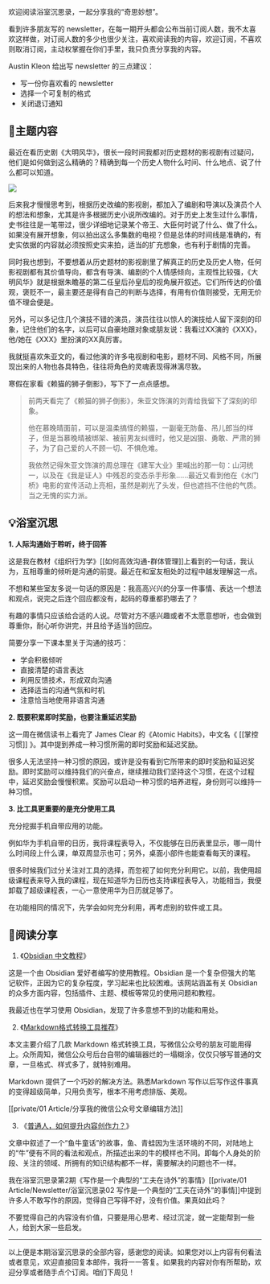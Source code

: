 欢迎阅读浴室沉思录，一起分享我的“奇思妙想”。

看到许多朋友写的 newsletter，在每一期开头都会公布当前订阅人数，我不太喜欢这样做，对订阅人数的多少也很少关注，喜欢阅读我的内容，欢迎订阅，不喜欢则取消订阅，主动权掌握在你们手里，我只负责分享我的内容。

Austin Kleon 给出写 newsletter 的三点建议：

-   写一份你喜欢看的 newsletter
-   选择一个可复制的格式
-   关闭退订通知

## 📌主题内容

最近在看历史剧《大明风华》，很长一段时间我都对历史题材的影视剧有过疑问，他们是如何做到这么精确的？精确到每一个历史人物什么时间、什么地点、说了什么都可以知道。

![](https://qiniu.zhiy.cc/6293c2244bc960a6631970395574b522/6293c2244bc960a6631970395574b522jfif)

后来我才慢慢思考到，根据历史改编的影视剧，都加入了编剧和导演以及演员个人的想法和想象，尤其是许多根据历史小说所改编的。对于历史上发生过什么事情，史书往往是一笔带过，很少详细地记录某个帝王、大臣何时说了什么、做了什么。如果没有展开想象，何以拍出这么多集数的电视？但是总体的时间线是准确的，有史实依据的内容就必须按照史实来拍，适当的扩充想象，也有利于剧情的完善。

同时我也想到，不要想着从历史题材的影视剧里了解真正的历史及历史人物，任何影视剧都有其价值导向，都含有导演、编剧的个人情感倾向，主观性比较强，《大明风华》就是根据朱瞻基的第二任皇后孙皇后的视角展开叙述。它们所传达的价值观，褒贬不一，最主要还是得有自己的判断与选择，有用有价值则接受，无用无价值不理会便是。

另外，可以多记住几个演技不错的演员，演员往往以惊人的演技给人留下深刻的印象，记住他们的名字，以后可以自豪地跟对象或朋友说：我看过XX演的《XXX》，他/她在《XXX》里扮演的XX真厉害。

我就挺喜欢朱亚文的，看过他演的许多电视剧和电影，题材不同、风格不同，所展现出来的人物也各具特色，往往将角色的灵魂表现得淋漓尽致。

寒假在家看《赖猫的狮子倒影》，写下了一点点感想。

> 前两天看完了《赖猫的狮子倒影》，朱亚文饰演的刘青给我留下了深刻的印象。
> 
> 他在慕晚晴面前，可以是温柔搞怪的赖猫，一副毫无防备、吊儿郎当的样子，但是当慕晚晴被绑架、被前男友纠缠时，他又是凶狠、勇敢、严肃的狮子，为了自己爱的人不顾一切、不惧危难。
> 
> 我依然记得朱亚文饰演的周总理在《建军大业》里喊出的那一句：山河统一，以及在《我是证人》中残忍的变态杀手形象……最近又看到他在《水门桥》电影的宣传活动上亮相，虽然是剃光了头发，但也遮挡不住他的气质。当之无愧的实力派。

## 💡浴室沉思

**1. 人际沟通始于聆听，终于回答**

这是我在教材《组织行为学》[[如何高效沟通-群体管理]]上看到的一句话，我认为，互相尊重的倾听是沟通的前提。最近在和室友相处的过程中越发理解这一点。

不想和某些室友多说一句话的原因是：我高高兴兴的分享一件事情、表达一个想法和观点，说完之后连个回应都没有，起码的尊重都扔哪去了？

有趣的事情只应该给合适的人说。尽管对方不感兴趣或者不太愿意想听，也会做到尊重你，耐心听你讲完，并且给予适当的回应。

简要分享一下课本里关于沟通的技巧：

-   学会积极倾听
-   直接清楚的语言表达
-   利用反馈技术，形成双向沟通
-   选择适当的沟通气氛和时机
-   注意恰当地使用非语言沟通

**2. 既要积累即时奖励，也要注重延迟奖励**

这一周在微信读书上看完了 James Clear 的《Atomic Habits》，中文名《 [[掌控习惯]] 》。其中提到养成一种习惯所需的即时奖励和延迟奖励。

很多人无法坚持一种习惯的原因，或许是没有看到它所带来的即时奖励和延迟奖励。即时奖励可以维持我们的兴奋点，继续推动我们坚持这个习惯，在这个过程中，延迟奖励会慢慢积累。奖励可以启动一种习惯的培养进程，身份则可以维持一种习惯。

**3. 比工具更重要的是充分使用工具**

充分挖掘手机自带应用的功能。

例如华为手机自带的日历，我将课程表导入，不仅能够在日历表里显示，哪一周什么时间段上什么课，单双周显示也可；另外，桌面小部件也能查看每天的课程。

很多时候我们过分关注对工具的选择，而忽视了如何充分利用它。以前，我使用超级课程表来导入我的课程，现在知道华为日历也支持课程表导入，功能相当，我便卸载了超级课程表，一心一意使用华为日历就足够了。

在功能相同的情况下，先学会如何充分利用，再考虑别的软件或工具。

## 📝阅读分享

1. 《[Obsidian 中文教程](https://publish.obsidian.md/chinesehelp/)》

这是一个由 Obsidian 爱好者编写的使用教程。Obsidian 是一个复杂但强大的笔记软件，正因为它的复杂程度，学习起来也比较困难。该网站涵盖有关 Obsidian 的众多方面内容，包括插件、主题、模板等常见的使用问题和教程。

我最近也在学习使用 Obsidian，发现了许多意想不到的功能和用处。

2. 《[Markdown格式转换工具推荐](http://lillianwho.com/post/markdown%E6%A0%BC%E5%BC%8F%E8%BD%AC%E6%8D%A2%E5%B7%A5%E5%85%B7/)》

本文主要介绍了几款 Markdown 格式转换工具，写微信公众号的朋友可能用得上。众所周知，微信公众号后台自带的编辑器烂的一塌糊涂，仅仅只够写普通的文章，一旦格式、样式多了，就特别难用。

Markdown 提供了一个巧妙的解决方法。熟悉Markdown 写作以后写作这件事真的变得超级简单，只用负责写，根本不用考虑排版、美观。

[[private/01 Article/分享我的微信公众号文章编辑方法]]

3. 《[普通人，如何提升内容创作力？](https://mp.weixin.qq.com/s/DK6udPwsSJyMswsN__I0bA)》

文章中叙述了一个“鱼牛童话”的故事，鱼、青蛙因为生活环境的不同，对陆地上的“牛”便有不同的看法和观点，所描述出来的牛的模样也不同。即每个人身处的阶段、关注的领域、所拥有的知识结构都不一样，需要解决的问题也不一样。

我在浴室沉思录第2期《写作是一个典型的“工夫在诗外”的事情》[[private/01 Article/Newsletter/浴室沉思录02 写作是一个典型的“工夫在诗外”的事情]]中提到许多人不敢写作的原因，觉得自己写得不好，没有价值。果真如此吗？

不要觉得自己的内容没有价值，只要是用心思考、经过沉淀，就一定能帮到一些人，给到大家一些启发。

---
以上便是本期浴室沉思录的全部内容，感谢您的阅读。如果您对以上内容有何看法或者意见，欢迎直接回复本邮件，我将一一答复。如果我的内容对你有所帮助，欢迎分享或者随手点个订阅。咱们下周见！